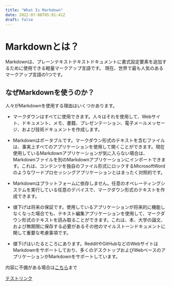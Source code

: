```yaml
---
title: "What Is Markdown"
date: 2022-07-08T05:01:41Z
draft: false
---
```


# Markdownとは？

Markdownは、プレーンテキストテキストドキュメントに書式設定要素を追加するために使用できる軽量マークアップ言語です。  現在、世界で最も人気のあるマークアップ言語の1つです。


## なぜMarkdownを使うのか？

人々がMarkdownを使用する理由はいくつかあります。

- マークダウンはすべてに使用できます。人々はそれを使用して、Webサイト、ドキュメント、メモ、書籍、プレゼンテーション、電子メールメッセージ、および技術ドキュメントを作成します。

- Markdownはポータブルです。マークダウン形式のテキストを含むファイルは、事実上すべてのアプリケーションを使用して開くことができます。現在使用しているMarkdownアプリケーションが気に入らない場合は、Markdownファイルを別のMarkdownアプリケーションにインポートできます。これは、コンテンツを独自のファイル形式にロックするMicrosoftWordのようなワードプロセッシングアプリケーションとはまったく対照的です。

- Markdownはプラットフォームに依存しません。任意のオペレーティングシステムを実行している任意のデバイスで、マークダウン形式のテキストを作成できます。

- 値下げは将来の保証です。使用しているアプリケーションが将来的に機能しなくなった場合でも、テキスト編集アプリケーションを使用して、マークダウン形式のテキストを読み取ることができます。これは、本、大学の論文、および無期限に保存する必要があるその他のマイルストーンドキュメントに関して重要な考慮事項です。

- 値下げはいたるところにあります。RedditやGitHubなどのWebサイトはMarkdownをサポートしており、多くのデスクトップおよびWebベースのアプリケーションがMarkdownをサポートしています。

内容に不備がある場合は[こちら](/feedback.html)まで

[テストリンク](./markdown/)
